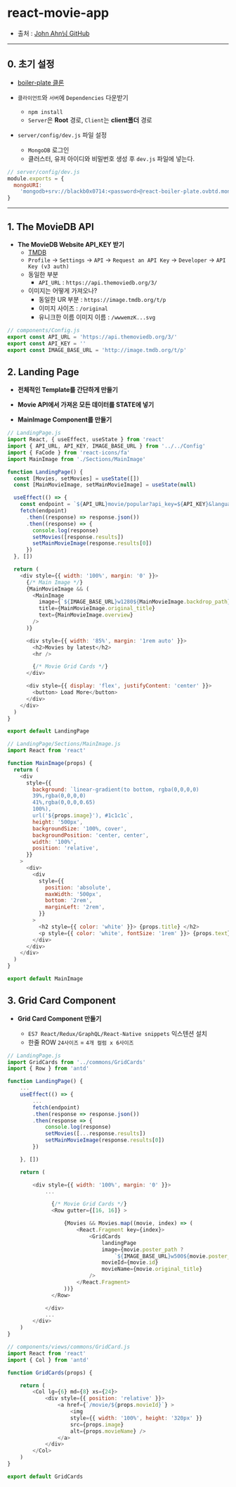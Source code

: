 # react-movie-app

- 출처 : [John Ahn님 GitHub](https://github.com/jaewonhimnae)

---

## 0. 초기 설정

- [boiler-plate 클론](https://github.com/jaewonhimnae/boilerplate-mern-stack)

- `클라이언트`와 `서버`에 `Dependencies` 다운받기

  - `npm install`
  - `Server`은 **Root** 경로, `Client`는 **client폴더** 경로

- `server/config/dev.js` 파일 설정
  - `MongoDB` 로그인
  - 클러스터, 유저 아이디와 비밀번호 생성 후 `dev.js` 파일에 넣는다.

```js
// server/config/dev.js
module.exports = {
  mongoURI:
    'mongodb+srv://blackb0x0714:<password>@react-boiler-plate.ovbtd.mongodb.net/<dbname>?retryWrites=true&w=majority',
}
```

---

## 1. The MovieDB API

- **The MovieDB Website API_KEY 받기**
  - [TMDB](https://www.themoviedb.org/)
  - `Profile` -> `Settings` -> `API` -> `Request an API Key` -> `Developer` -> `API Key (v3 auth)`
  - 동일한 부분
    - `API_URL` : `https://api.themoviedb.org/3/`
  - 이미지는 어떻게 가져오나?
    - 동일한 UR 부분 : `https://image.tmdb.org/t/p`
    - 이미지 사이즈 : `/original`
    - 유니크한 이름 이미지 이름 : `/wwwemzK...svg`

```js
// components/Config.js
export const API_URL = 'https://api.themoviedb.org/3/'
export const API_KEY = ''
export const IMAGE_BASE_URL = 'http://image.tmdb.org/t/p'
```

## 2. Landing Page

- **전체적인 Template를 간단하게 만들기**

- **Movie API에서 가져온 모든 데이터를 STATE에 넣기**

- **MainImage Component를 만들기**

```js
// LandingPage.js
import React, { useEffect, useState } from 'react'
import { API_URL, API_KEY, IMAGE_BASE_URL } from '../../Config'
import { FaCode } from 'react-icons/fa'
import MainImage from './Sections/MainImage'

function LandingPage() {
  const [Movies, setMovies] = useState([])
  const [MainMovieImage, setMainMovieImage] = useState(null)

  useEffect(() => {
    const endpoint = `${API_URL}movie/popular?api_key=${API_KEY}&language=en-US&page=1`
    fetch(endpoint)
      .then((response) => response.json())
      .then((response) => {
        console.log(response)
        setMovies([response.results])
        setMainMovieImage(response.results[0])
      })
  }, [])

  return (
    <div style={{ width: '100%', margin: '0' }}>
      {/* Main Image */}
      {MainMovieImage && (
        <MainImage
          image={`${IMAGE_BASE_URL}w1280${MainMovieImage.backdrop_path}`}
          title={MainMovieImage.original_title}
          text={MainMovieImage.overview}
        />
      )}

      <div style={{ width: '85%', margin: '1rem auto' }}>
        <h2>Movies by latest</h2>
        <hr />

        {/* Movie Grid Cards */}
      </div>

      <div style={{ display: 'flex', justifyContent: 'center' }}>
        <button> Load More</button>
      </div>
    </div>
  )
}

export default LandingPage

// LandingPage/Sections/MainImage.js
import React from 'react'

function MainImage(props) {
  return (
    <div
      style={{
        background: `linear-gradient(to bottom, rgba(0,0,0,0)
        39%,rgba(0,0,0,0)
        41%,rgba(0,0,0,0.65)
        100%),
        url('${props.image}'), #1c1c1c`,
        height: '500px',
        backgroundSize: '100%, cover',
        backgroundPosition: 'center, center',
        width: '100%',
        position: 'relative',
      }}
    >
      <div>
        <div
          style={{
            position: 'absolute',
            maxWidth: '500px',
            bottom: '2rem',
            marginLeft: '2rem',
          }}
        >
          <h2 style={{ color: 'white' }}> {props.title} </h2>
          <p style={{ color: 'white', fontSize: '1rem' }}> {props.text}</p>
        </div>
      </div>
    </div>
  )
}

export default MainImage
```

## 3. Grid Card Component

- **Grid Card Component 만들기**

  - `ES7 React/Redux/GraphQL/React-Native snippets` 익스텐션 설치
  - 한줄 ROW `24사이즈` = `4개 컬럼 x 6사이즈`

```js
// LandingPage.js
import GridCards from '../commons/GridCards'
import { Row } from 'antd'

function LandingPage() {
    ...
    useEffect(() => {
        ...
        fetch(endpoint)
        .then(response => response.json())
        .then(response => {
            console.log(response)
            setMovies([...response.results])
            setMainMovieImage(response.results[0])
        })

    }, [])

    return (

        <div style={{ width: '100%', margin: '0' }}>
            ...

              {/* Movie Grid Cards */}
              <Row gutter={[16, 16]} >

                  {Movies && Movies.map((movie, index) => (
                      <React.Fragment key={index}>
                          <GridCards
                              landingPage
                              image={movie.poster_path ?
                                  `${IMAGE_BASE_URL}w500${movie.poster_path}` : null}
                              movieId={movie.id}
                              movieName={movie.original_title}
                          />
                      </React.Fragment>
                  ))}
              </Row>

            </div>
            ...
        </div>
    )
}

// components/views/commons/GridCard.js
import React from 'react'
import { Col } from 'antd'

function GridCards(props) {

    return (
        <Col lg={6} md={8} xs={24}>
            <div style={{ position: 'relative' }}>
                <a href={`/movie/${props.movieId}`} >
                    <img
                    style={{ width: '100%', height: '320px' }}
                    src={props.image}
                    alt={props.movieName} />
                </a>
            </div>
        </Col>
    )
}

export default GridCards
```
